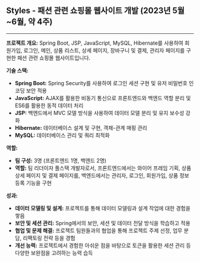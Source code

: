 ## Styles - 패션 관련 쇼핑몰 웹사이트 개발 (2023년 5월~6월, 약 4주)

---

**프로젝트 개요:**
Spring Boot, JSP, JavaScript, MySQL, Hibernate를 사용하여 회원가입, 로그인, 메인, 상품 리스트, 상세 페이지, 장바구니 및 결제, 관리자 페이지를 구현한 패션 관련 쇼핑몰 웹사이트입니다.

**기술 스택:**

- **Spring Boot:** Spring Security를 사용하여 로그인 세션 구현 및 유저 비밀번호 인코딩 보안 적용
- **JavaScript:** AJAX를 활용한 비동기 통신으로 프론트엔드와 백엔드 역할 분리 및 ES6를 활용한 동적 데이터 처리
- **JSP:** 백엔드에서 MVC 모델 방식을 사용하여 데이터 모델 분리 및 유지 보수성 강화
- **Hibernate:** 데이터베이스 설계 및 구현, 객체-관계 매핑 관리
- **MySQL:** 데이터베이스 관리 및 쿼리 최적화

**역할:**

- **팀 구성:** 3명 (프론트엔드 1명, 백엔드 2명)
- **역할:** 팀 리더이자 풀스택 개발자로서, 프론트엔드에서는 와이어 프레임 기획, 상품 상세 페이지 및 결제 페이지를, 백엔드에서는 관리자, 로그인, 회원가입, 상품 정보 등록 기능을 구현

**성과:**

- **데이터 모델링 및 설계:** 프로젝트를 통해 데이터 모델링과 설계 작업에 대한 경험을 쌓음
- **보안 및 세션 관리:** Spring에서의 보안, 세션 및 데이터 전달 방식을 학습하고 적용
- **협업 및 문제 해결:** 프로젝트 팀원들과의 협업을 통해 프로젝트 주제 선정, 업무 분담, 리팩토링 전략 등을 경험
- **개선 능력:** 프로젝트에서 경험한 아쉬운 점을 바탕으로 토큰을 활용한 세션 관리 등 다양한 보완점을 고려하는 능력 습득
